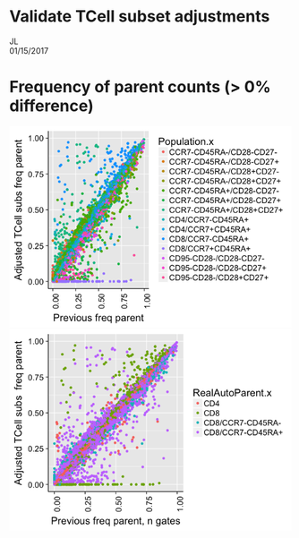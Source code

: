 # Validate TCell subset adjustments
JL  
01/15/2017  




<!-- # Correlation of all counts -->
<!-- ```{r  echo=FALSE} -->
<!-- cor.test(combo$Count.x,combo$Count.y) -->
<!-- cor.test(combo$Count.x,combo$Count.y,method = "spearman") -->


<!-- pbc = ggplot(combo, aes( -->
<!--   x = Count.x, -->
<!--   y = Count.y -->
<!--   )) + -->
<!--   geom_point() + -->
<!--   xlab(paste0("Previous count, n gates=",length(combo$Count.y))) + -->
<!--   ylab(paste0("Seed 42 count, n gates=",length(combo$Count.x))) + t2 -->
<!-- pbc -->
<!-- ``` -->


<!-- # Correlation of frequency of parent counts -->

<!-- ```{r  echo=FALSE} -->

<!-- cor.test(combo$freqParent.x,combo$freqParent.y) -->
<!-- cor.test(combo$freqParent.x,combo$freqParent.y,method = "spearman") -->
<!-- pbf = ggplot(combo, aes( -->
<!--   x = freqParent.x, -->
<!--   y = freqParent.y,colour=Panel.x  )) + -->
<!--   geom_point() + -->
<!--   xlab(paste0("Previous freq parent, n gates =",length(combo$freqParent.y))) + -->
<!--   ylab(paste0("Seed 42 freq parent, n gates =",length(combo$freqParent.x))) + t2+xlim(0,1)+ylim(0,1)  -->
<!-- pbf -->

<!-- pbf = ggplot(combo, aes( -->
<!--   x = freqParent.x, -->
<!--   y = freqParent.y,colour=TEMPLATE_FILE_USEDTRIM  )) + -->
<!--   geom_point() + -->
<!--   xlab(paste0("Previous freq parent, n gates =",length(combo$freqParent.y))) + -->
<!--   ylab(paste0("Seed 42 freq parent, n gates =",length(combo$freqParent.x))) + t2+xlim(0,1)+ylim(0,1)  -->
<!-- pbf -->


<!-- ``` -->


<!-- # Correlation of frequency of parent counts (panel2) -->

<!-- ```{r  echo=FALSE} -->
<!-- comboP2=combo[which(combo$Panel.x=="panel2"),] -->
<!-- cor.test(comboP2$freqParent.x,comboP2$freqParent.y) -->
<!-- cor.test(comboP2$freqParent.x,comboP2$freqParent.y,method = "spearman") -->
<!-- pbf = ggplot(comboP2, aes( -->
<!--   x = freqParent.x, -->
<!--   y = freqParent.y,colour=Panel.x  )) + -->
<!--   geom_point() + -->
<!--   xlab(paste0("Previous freq parent, n gates =",length(comboP2$freqParent.y))) + -->
<!--   ylab(paste0("Seed 42 freq parent, n gates =",length(comboP2$freqParent.x))) + t2+xlim(0,1)+ylim(0,1)  -->
<!-- pbf -->

<!-- pbf = ggplot(comboP2, aes( -->
<!--   x = freqParent.x, -->
<!--   y = freqParent.y,colour=TEMPLATE_FILE_USEDTRIM  )) + -->
<!--   geom_point() + -->
<!--   xlab(paste0("Previous freq parent, n gates =",length(comboP2$freqParent.y))) + -->
<!--   ylab(paste0("Seed 42 freq parent, n gates =",length(comboP2$freqParent.x))) + t2+xlim(0,1)+ylim(0,1)  -->
<!-- pbf -->

<!-- comboP2=combo[which(combo$TEMPLATE_FILE_USEDTRIM=="dc.LSR.c"|combo$TEMPLATE_FILE_USEDTRIM=="dc.FORTESSA.c"),] -->

<!-- pbf = ggplot(comboP2, aes( -->
<!--   x = freqParent.x, -->
<!--   y = freqParent.y,colour=TEMPLATE_FILE_USEDTRIM  )) + -->
<!--   geom_point() + -->
<!--   xlab(paste0("Previous freq parent, n gates =",length(comboP2$freqParent.y))) + -->
<!--   ylab(paste0("Seed 42 freq parent, n gates =",length(comboP2$freqParent.x))) + t2+xlim(0,1)+ylim(0,1)  -->
<!-- pbf -->

<!-- ``` -->


<!-- # Correlation of frequency of parent counts (panel1) -->

<!-- ```{r  echo=FALSE} -->
<!-- comboP2=combo[which(combo$Panel.x=="panel1"),] -->
<!-- cor.test(comboP2$freqParent.x,comboP2$freqParent.y) -->
<!-- cor.test(comboP2$freqParent.x,comboP2$freqParent.y,method = "spearman") -->
<!-- pbf = ggplot(comboP2, aes( -->
<!--   x = freqParent.x, -->
<!--   y = freqParent.y,colour=Panel.x  )) + -->
<!--   geom_point() + -->
<!--   xlab(paste0("Previous freq parent, n gates =",length(comboP2$freqParent.y))) + -->
<!--   ylab(paste0("Seed 42 freq parent, n gates =",length(comboP2$freqParent.x))) + t2+xlim(0,1)+ylim(0,1)  -->
<!-- pbf -->

<!-- pbf = ggplot(comboP2, aes( -->
<!--   x = freqParent.x, -->
<!--   y = freqParent.y,colour=TEMPLATE_FILE_USEDTRIM  )) + -->
<!--   geom_point() + -->
<!--   xlab(paste0("Previous freq parent, n gates =",length(comboP2$freqParent.y))) + -->
<!--   ylab(paste0("Seed 42 freq parent, n gates =",length(comboP2$freqParent.x))) + t2+xlim(0,1)+ylim(0,1)  -->
<!-- pbf -->


<!-- comboP2=combo[which(combo$TEMPLATE_FILE_USEDTRIM=="lymph.LSR.f"|combo$TEMPLATE_FILE_USEDTRIM=="lymph.FORTESSA.f"),] -->
<!-- comboP2=comboP2[which(!is.na(comboP2$freqParent.x)&!is.na(comboP2$freqParent.y)),] -->
<!-- probs=comboP2$freqParent.x!=comboP2$freqParent.y -->
<!-- comboP2$DIFF=abs(comboP2$freqParent.x-comboP2$freqParent.y) -->

<!-- comboP2Probs=comboP2[probs,] -->
<!-- write.table( -->
<!--   comboP2Probs, -->
<!--   file = -->
<!--   "/Users/Kitty/git/auto-fcs/explore/openCyto/Completions/toDoubleCheck2.txt", -->
<!--   row.names = FALSE, -->
<!--   quote = FALSE, -->
<!--   sep = "\t" -->
<!--   ) -->

<!-- pbf = ggplot(comboP2, aes( -->
<!--   x = freqParent.x, -->
<!--   y = freqParent.y,colour=TEMPLATE_FILE_USEDTRIM  )) + -->
<!--   geom_point() + -->
<!--   xlab(paste0("Previous freq parent, n gates =",length(comboP2$freqParent.y))) + -->
<!--   ylab(paste0("Seed 42 freq parent, n gates =",length(comboP2$freqParent.x))) + t2+xlim(0,1)+ylim(0,1)  -->
<!-- pbf -->

<!-- ``` -->




# Frequency of parent counts (> 0% difference)

![](ValidateTCellSubs_files/figure-html/unnamed-chunk-1-1.png)<!-- -->![](ValidateTCellSubs_files/figure-html/unnamed-chunk-1-2.png)<!-- -->




